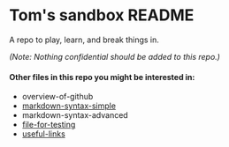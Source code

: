 # Tom's sandbox README
A repo to play, learn, and break things in.

*(Note: Nothing confidential should be added to this repo.)*

#### Other files in this repo you might be interested in:

  * overview-of-github
  * [markdown-syntax-simple](markdown-syntax-simple.md)
  * markdown-syntax-advanced
  * [file-for-testing](file-for-testing.md) 
  * [useful-links](useful-links.md)
